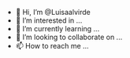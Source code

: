 - 👋 Hi, I’m @Luisaalvirde
- 👀 I’m interested in ...
- 🌱 I’m currently learning ...
- 💞️ I’m looking to collaborate on ...
- 📫 How to reach me ...

<!---
Luisaalvirde/Luisaalvirde is a ✨ special ✨ repository because its `README.md` (this file) appears on your GitHub profile.
You can click the Preview link to take a look at your changes.
--->
